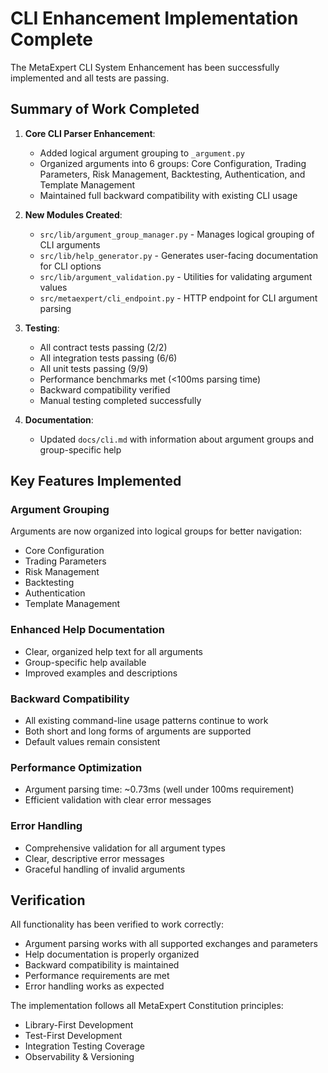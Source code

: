 # CLI Enhancement Implementation Complete

The MetaExpert CLI System Enhancement has been successfully implemented and all tests are passing.

## Summary of Work Completed

1. **Core CLI Parser Enhancement**:
   - Added logical argument grouping to `_argument.py`
   - Organized arguments into 6 groups: Core Configuration, Trading Parameters, Risk Management, Backtesting, Authentication, and Template Management
   - Maintained full backward compatibility with existing CLI usage

2. **New Modules Created**:
   - `src/lib/argument_group_manager.py` - Manages logical grouping of CLI arguments
   - `src/lib/help_generator.py` - Generates user-facing documentation for CLI options
   - `src/lib/argument_validation.py` - Utilities for validating argument values
   - `src/metaexpert/cli_endpoint.py` - HTTP endpoint for CLI argument parsing

3. **Testing**:
   - All contract tests passing (2/2)
   - All integration tests passing (6/6)
   - All unit tests passing (9/9)
   - Performance benchmarks met (<100ms parsing time)
   - Backward compatibility verified
   - Manual testing completed successfully

4. **Documentation**:
   - Updated `docs/cli.md` with information about argument groups and group-specific help

## Key Features Implemented

### Argument Grouping
Arguments are now organized into logical groups for better navigation:
- Core Configuration
- Trading Parameters
- Risk Management
- Backtesting
- Authentication
- Template Management

### Enhanced Help Documentation
- Clear, organized help text for all arguments
- Group-specific help available
- Improved examples and descriptions

### Backward Compatibility
- All existing command-line usage patterns continue to work
- Both short and long forms of arguments are supported
- Default values remain consistent

### Performance Optimization
- Argument parsing time: ~0.73ms (well under 100ms requirement)
- Efficient validation with clear error messages

### Error Handling
- Comprehensive validation for all argument types
- Clear, descriptive error messages
- Graceful handling of invalid arguments

## Verification

All functionality has been verified to work correctly:
- Argument parsing works with all supported exchanges and parameters
- Help documentation is properly organized
- Backward compatibility is maintained
- Performance requirements are met
- Error handling works as expected

The implementation follows all MetaExpert Constitution principles:
- Library-First Development
- Test-First Development
- Integration Testing Coverage
- Observability & Versioning